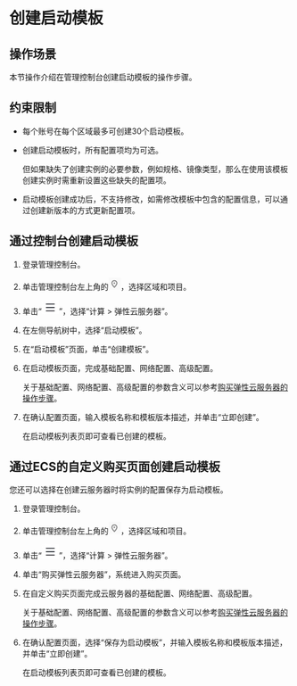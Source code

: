 # 创建启动模板<a name="ecs_03_1202"></a>

## 操作场景<a name="section11746253145419"></a>

本节操作介绍在管理控制台创建启动模板的操作步骤。

## 约束限制<a name="section33311434175713"></a>

-   每个账号在每个区域最多可创建30个启动模板。
-   创建启动模板时，所有配置项均为可选。

    但如果缺失了创建实例的必要参数，例如规格、镜像类型，那么在使用该模板创建实例时需重新设置这些缺失的配置项。

-   启动模板创建成功后，不支持修改，如需修改模板中包含的配置信息，可以通过创建新版本的方式更新配置项。

## 通过控制台创建启动模板<a name="section112420416585"></a>

1.  登录管理控制台。
2.  单击管理控制台左上角的![](figures/icon-region.png)，选择区域和项目。
3.  单击“![](figures/service-list.jpg)”，选择“计算 \> 弹性云服务器”。
4.  在左侧导航树中，选择“启动模板”。
5.  在“启动模板”页面，单击“创建模板”。
6.  在启动模板页面，完成基础配置、网络配置、高级配置。

    关于基础配置、网络配置、高级配置的参数含义可以参考[购买弹性云服务器的操作步骤](https://support.huaweicloud.com/qs-ecs/ecs_02_0009.html)。

7.  在确认配置页面，输入模板名称和模板版本描述，并单击“立即创建”。

    在启动模板列表页即可查看已创建的模板。


## 通过ECS的自定义购买页面创建启动模板<a name="section898212119619"></a>

您还可以选择在创建云服务器时将实例的配置保存为启动模板。

1.  登录管理控制台。
2.  单击管理控制台左上角的![](figures/icon-region.png)，选择区域和项目。
3.  单击“![](figures/service-list.jpg)”，选择“计算 \> 弹性云服务器”。
4.  单击“购买弹性云服务器”，系统进入购买页面。
5.  在自定义购买页面完成云服务器的基础配置、网络配置、高级配置。

    关于基础配置、网络配置、高级配置的参数含义可以参考[购买弹性云服务器的操作步骤](https://support.huaweicloud.com/qs-ecs/ecs_02_0009.html)。

6.  在确认配置页面，选择“保存为启动模板”，并输入模板名称和模板版本描述，并单击“立即创建”。

    在启动模板列表页即可查看已创建的模板。


